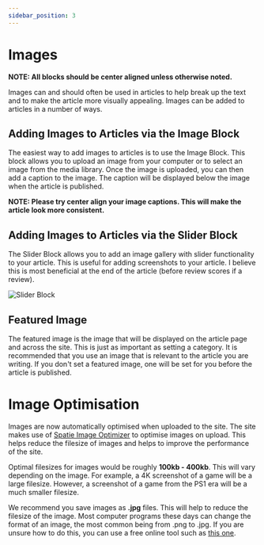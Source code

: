 ```yaml
---
sidebar_position: 3
---
```


# Images

**NOTE: All blocks should be center aligned unless otherwise noted.**

Images can and should often be used in articles to help break up the text and to make the article more visually appealing. Images can be added to articles in a number of ways.

## Adding Images to Articles via the Image Block

The easiest way to add images to articles is to use the Image Block. This block allows you to upload an image from your computer or to select an image from the media library. Once the image is uploaded, you can then add a caption to the image. The caption will be displayed below the image when the article is published. 

**NOTE: Please try center align your image captions. This will make the article look more consistent.**

## Adding Images to Articles via the Slider Block

The Slider Block allows you to add an image gallery with slider functionality to your article. This is useful for adding screenshots to your article. I believe this is most beneficial at the end of the article (before review scores if a review).

![Slider Block](/img/slider_block.png)

## Featured Image

The featured image is the image that will be displayed on the article page and across the site. This is just as important as setting a category. It is recommended that you use an image that is relevant to the article you are writing. If you don't set a featured image, one will be set for you before the article is published.

# Image Optimisation

Images are now automatically optimised when uploaded to the site. The site makes use of [Spatie Image Optimizer](https://github.com/spatie/image-optimizer) to optimise images on upload. This helps reduce the filesize of images and helps to improve the performance of the site.

Optimal filesizes for images would be roughly **100kb - 400kb**. This will vary depending on the image. For example, a 4K screenshot of a game will be a large filesize. However, a screenshot of a game from the PS1 era will be a much smaller filesize.

We recommend you save images as **.jpg** files. This will help to reduce the filesize of the image. Most computer programs these days can change the format of an image, the most common being from .png to .jpg. If you are unsure how to do this, you can use a free online tool such as [this one](https://convertio.co/png-jpg/).